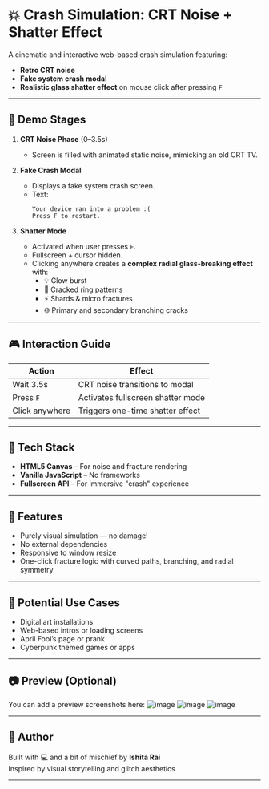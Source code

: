 # 💥 Crash Simulation: CRT Noise + Shatter Effect

A cinematic and interactive web-based crash simulation featuring:
- **Retro CRT noise**
- **Fake system crash modal**
- **Realistic glass shatter effect** on mouse click after pressing `F`

---

## 🔧 Demo Stages

1. **CRT Noise Phase** (0–3.5s)
   - Screen is filled with animated static noise, mimicking an old CRT TV.

2. **Fake Crash Modal**
   - Displays a fake system crash screen.
   - Text:  
     ```
     Your device ran into a problem :(
     Press F to restart.
     ```

3. **Shatter Mode**
   - Activated when user presses `F`.
   - Fullscreen + cursor hidden.
   - Clicking anywhere creates a **complex radial glass-breaking effect** with:
     - 💡 Glow burst
     - 💫 Cracked ring patterns
     - ⚡ Shards & micro fractures
     - 🌐 Primary and secondary branching cracks

---

## 🎮 Interaction Guide

| Action            | Effect                            |
|------------------|-----------------------------------|
| Wait 3.5s        | CRT noise transitions to modal    |
| Press `F`        | Activates fullscreen shatter mode |
| Click anywhere   | Triggers one-time shatter effect  |

---

## 📁 Tech Stack

- **HTML5 Canvas** – For noise and fracture rendering
- **Vanilla JavaScript** – No frameworks
- **Fullscreen API** – For immersive "crash" experience

---

## 🌟 Features

- Purely visual simulation — no damage!
- No external dependencies
- Responsive to window resize
- One-click fracture logic with curved paths, branching, and radial symmetry

---

## 🔮 Potential Use Cases

- Digital art installations
- Web-based intros or loading screens
- April Fool’s page or prank
- Cyberpunk themed games or apps

---

## 📷 Preview (Optional)

You can add a preview screenshots here:
![image](https://github.com/user-attachments/assets/10f6cd2f-41fe-4611-afa7-d075865933d0)
![image](https://github.com/user-attachments/assets/d83056ac-1bf1-4ccf-b1fa-76527003899a)
![image](https://github.com/user-attachments/assets/7e30e57f-fb2b-47d7-9002-1f8482faf46d)


---

## 🧠 Author

Built with 💻 and a bit of mischief by **Ishita Rai**  
Inspired by visual storytelling and glitch aesthetics

---


